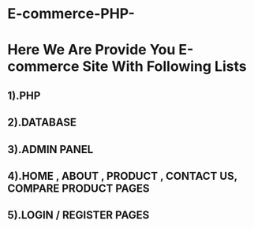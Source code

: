 # E-commerce-PHP-
# Here We Are Provide You E-commerce Site With Following Lists
## 1).PHP
## 2).DATABASE
## 3).ADMIN PANEL
## 4).HOME , ABOUT , PRODUCT , CONTACT US, COMPARE PRODUCT PAGES 
## 5).LOGIN / REGISTER PAGES
